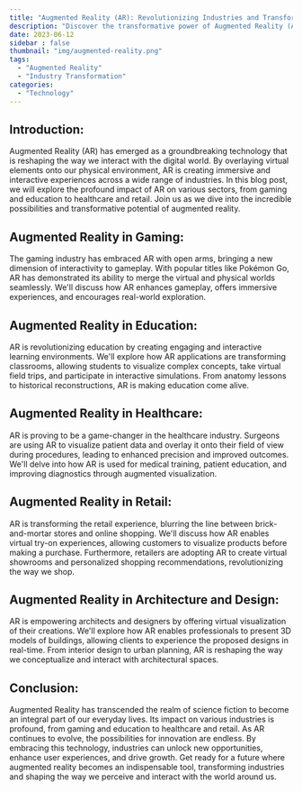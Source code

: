 ```yaml
---
title: "Augmented Reality (AR): Revolutionizing Industries and Transforming Experiences"
description: "Discover the transformative power of Augmented Reality (AR) as we explore its impact across various industries. From immersive gaming experiences and interactive education to revolutionizing healthcare and retail, AR is reshaping the way we interact with the digital world. Join us to uncover the incredible possibilities of AR and how it is revolutionizing industries while enhancing user experiences. Step into a future where augmented reality becomes an indispensable tool, blurring the boundaries between virtual and physical realms."
date: 2023-06-12
sidebar : false
thumbnail: "img/augmented-reality.png"
tags:
  - "Augmented Reality"
  - "Industry Transformation"
categories:
  - "Technology"
---
```


## Introduction:

Augmented Reality (AR) has emerged as a groundbreaking technology that is reshaping the way we interact with the digital world. By overlaying virtual elements onto our physical environment, AR is creating immersive and interactive experiences across a wide range of industries. In this blog post, we will explore the profound impact of AR on various sectors, from gaming and education to healthcare and retail. Join us as we dive into the incredible possibilities and transformative potential of augmented reality.

## Augmented Reality in Gaming:

The gaming industry has embraced AR with open arms, bringing a new dimension of interactivity to gameplay. With popular titles like Pokémon Go, AR has demonstrated its ability to merge the virtual and physical worlds seamlessly. We'll discuss how AR enhances gameplay, offers immersive experiences, and encourages real-world exploration.

## Augmented Reality in Education:

AR is revolutionizing education by creating engaging and interactive learning environments. We'll explore how AR applications are transforming classrooms, allowing students to visualize complex concepts, take virtual field trips, and participate in interactive simulations. From anatomy lessons to historical reconstructions, AR is making education come alive.

## Augmented Reality in Healthcare:

AR is proving to be a game-changer in the healthcare industry. Surgeons are using AR to visualize patient data and overlay it onto their field of view during procedures, leading to enhanced precision and improved outcomes. We'll delve into how AR is used for medical training, patient education, and improving diagnostics through augmented visualization.

## Augmented Reality in Retail:

AR is transforming the retail experience, blurring the line between brick-and-mortar stores and online shopping. We'll discuss how AR enables virtual try-on experiences, allowing customers to visualize products before making a purchase. Furthermore, retailers are adopting AR to create virtual showrooms and personalized shopping recommendations, revolutionizing the way we shop.

## Augmented Reality in Architecture and Design:

AR is empowering architects and designers by offering virtual visualization of their creations. We'll explore how AR enables professionals to present 3D models of buildings, allowing clients to experience the proposed designs in real-time. From interior design to urban planning, AR is reshaping the way we conceptualize and interact with architectural spaces.

## Conclusion:

Augmented Reality has transcended the realm of science fiction to become an integral part of our everyday lives. Its impact on various industries is profound, from gaming and education to healthcare and retail. As AR continues to evolve, the possibilities for innovation are endless. By embracing this technology, industries can unlock new opportunities, enhance user experiences, and drive growth. Get ready for a future where augmented reality becomes an indispensable tool, transforming industries and shaping the way we perceive and interact with the world around us.